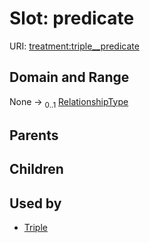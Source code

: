 
# Slot: predicate




URI: [treatment:triple__predicate](http://w3id.org/ontogpt/treatments/triple__predicate)


## Domain and Range

None &#8594;  <sub>0..1</sub> [RelationshipType](RelationshipType.md)

## Parents


## Children


## Used by

 * [Triple](Triple.md)
